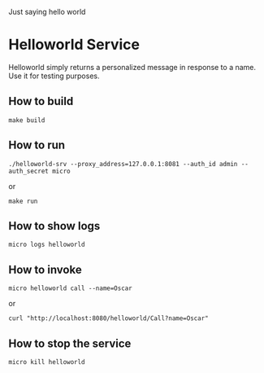 Just saying hello world

# Helloworld Service

Helloworld simply returns a personalized message in response to a name. Use it for testing purposes.

## How to build
```shell
make build
```


## How to run
```shell
./helloworld-srv --proxy_address=127.0.0.1:8081 --auth_id admin --auth_secret micro
```

or 
```shell
make run
```
## How to show logs
```shell
micro logs helloworld
```


## How to invoke
```shell
micro helloworld call --name=Oscar 
```
 or
 ```shell
curl "http://localhost:8080/helloworld/Call?name=Oscar"
```

## How to stop the service
```shell
micro kill helloworld
```

